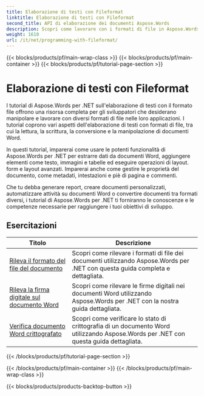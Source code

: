 ```yaml
---
title: Elaborazione di testi con Fileformat
linktitle: Elaborazione di testi con Fileformat
second_title: API di elaborazione dei documenti Aspose.Words
description: Scopri come lavorare con i formati di file in Aspose.Words per .NET. I tutorial ti guidano attraverso le varie funzionalità, come il rilevamento del formato di file e la conversione tra formati.
weight: 1610
url: /it/net/programming-with-fileformat/
---
```


{{< blocks/products/pf/main-wrap-class >}}
{{< blocks/products/pf/main-container >}}
{{< blocks/products/pf/tutorial-page-section >}}

# Elaborazione di testi con Fileformat

I tutorial di Aspose.Words per .NET sull'elaborazione di testi con il formato file offrono una risorsa completa per gli sviluppatori che desiderano manipolare e lavorare con diversi formati di file nelle loro applicazioni. I tutorial coprono vari aspetti dell'elaborazione di testi con formati di file, tra cui la lettura, la scrittura, la conversione e la manipolazione di documenti Word.

In questi tutorial, imparerai come usare le potenti funzionalità di Aspose.Words per .NET per estrarre dati da documenti Word, aggiungere elementi come testo, immagini e tabelle ed eseguire operazioni di layout. form e layout avanzati. Imparerai anche come gestire le proprietà del documento, come metadati, intestazioni e piè di pagina e commenti.

Che tu debba generare report, creare documenti personalizzati, automatizzare attività su documenti Word o convertire documenti tra formati diversi, i tutorial di Aspose.Words per .NET ti forniranno le conoscenze e le competenze necessarie per raggiungere i tuoi obiettivi di sviluppo.

 ## Esercitazioni
| Titolo | Descrizione |
| --- | --- |
| [Rileva il formato del file del documento](./detect-file-format/) | Scopri come rilevare i formati di file dei documenti utilizzando Aspose.Words per .NET con questa guida completa e dettagliata. |
| [Rileva la firma digitale sul documento Word](./detect-document-signatures/) | Scopri come rilevare le firme digitali nei documenti Word utilizzando Aspose.Words per .NET con la nostra guida dettagliata. |
| [Verifica documento Word crittografato](./verify-encrypted-document/) | Scopri come verificare lo stato di crittografia di un documento Word utilizzando Aspose.Words per .NET con questa guida dettagliata. |
{{< /blocks/products/pf/tutorial-page-section >}}

{{< /blocks/products/pf/main-container >}}
{{< /blocks/products/pf/main-wrap-class >}}

{{< blocks/products/products-backtop-button >}}
